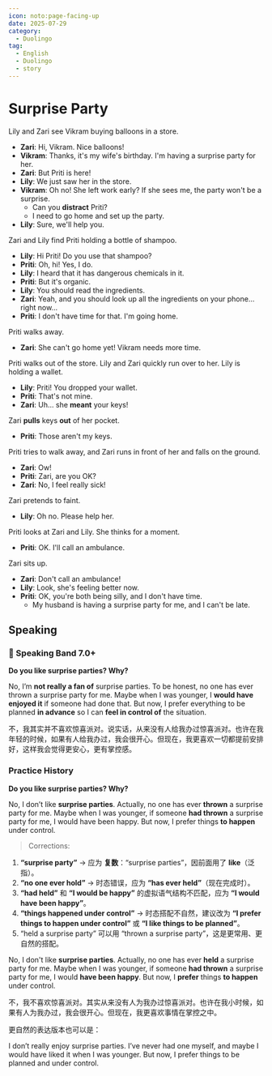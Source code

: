 ```yaml
---
icon: noto:page-facing-up
date: 2025-07-29
category:
  - Duolingo
tag:
  - English
  - Duolingo
  - story
---
```


# Surprise Party

Lily and Zari see Vikram buying balloons in a store.

- **Zari**: Hi, Vikram. Nice balloons!
- **Vikram**: Thanks, it's my wife's birthday. I'm having a surprise party for her.
- **Zari**: But Priti is here!
- **Lily**: We just saw her in the store.
- **Vikram**: Oh no! She left work early? If she sees me, the party won't be a surprise.
  - Can you **distract** Priti?
  - I need to go home and set up the party.
- **Lily**: Sure, we'll help you.

Zari and Lily find Priti holding a bottle of shampoo.

- **Lily**: Hi Priti! Do you use that shampoo?
- **Priti**: Oh, hi! Yes, I do.
- **Lily**: I heard that it has dangerous chemicals in it.
- **Priti**: But it's organic.
- **Lily**: You should read the ingredients.
- **Zari**: Yeah, and you should look up all the ingredients on your phone… right now…
- **Priti**: I don't have time for that. I'm going home.

Priti walks away.

- **Zari**: She can't go home yet! Vikram needs more time.

Priti walks out of the store. Lily and Zari quickly run over to her. Lily is holding a wallet.

- **Lily**: Priti! You dropped your wallet.
- **Priti**: That's not mine.
- **Zari**: Uh… she **meant** your keys!

Zari **pulls** keys **out** of her pocket.

- **Priti**: Those aren't my keys.

Priti tries to walk away, and Zari runs in front of her and falls on the ground.

- **Zari**: Ow!
- **Priti**: Zari, are you OK?
- **Zari**: No, I feel really sick!

Zari pretends to faint.

- **Lily**: Oh no. Please help her.

Priti looks at Zari and Lily. She thinks for a moment.

- **Priti**: OK. I'll call an ambulance.

Zari sits up.

- **Zari**: Don't call an ambulance!
- **Lily**: Look, she's feeling better now.
- **Priti**: OK, you're both being silly, and I don't have time.
  - My husband is having a surprise party for me, and I can't be late.

## Speaking

### 🌟 Speaking Band 7.0+

**Do you like surprise parties? Why?**

No, I’m **not really a fan of** surprise parties. To be honest, no one has ever thrown a surprise party for me. Maybe when I was younger, I **would have enjoyed it** if someone had done that. But now, I prefer everything to be planned **in advance** so I can **feel in control of** the situation.

不，我其实并不喜欢惊喜派对。说实话，从来没有人给我办过惊喜派对。也许在我年轻的时候，如果有人给我办过，我会很开心。但现在，我更喜欢一切都提前安排好，这样我会觉得更安心，更有掌控感。

### Practice History

**Do you like surprise parties? Why?**

No, I don’t like **surprise parties**. Actually, no one has ever **thrown** a surprise party for me. Maybe when I was younger, if someone **had thrown** a surprise party for me, I would have been happy. But now, I prefer things **to happen** under control.

> Corrections:

1. **“surprise party”** → 应为 **复数**：“surprise parties”，因前面用了 **like**（泛指）。
2. **“no one ever hold”** → 时态错误，应为 **“has ever held”**（现在完成时）。
3. **“had held”** 和 **“I would be happy”** 的虚拟语气结构不匹配，应为 **“I would have been happy”**。
4. **“things happened under control”** → 时态搭配不自然，建议改为 **“I prefer things to happen under control”** 或 **“I like things to be planned”**。
5. “held a surprise party” 可以用 “thrown a surprise party”，这是更常用、更自然的搭配。

No, I don't like **surprise parties**. Actually, no one has ever **held** a surprise party for me. Maybe when I was younger, if someone **had thrown** a surprise party for me, I would **have been happy**. But now, I **prefer** things **to happen** under control.

不，我不喜欢惊喜派对。其实从来没有人为我办过惊喜派对。也许在我小时候，如果有人为我办过，我会很开心。但现在，我更喜欢事情在掌控之中。

更自然的表达版本也可以是：

I don’t really enjoy surprise parties. I’ve never had one myself, and maybe I would have liked it when I was younger. But now, I prefer things to be planned and under control.
